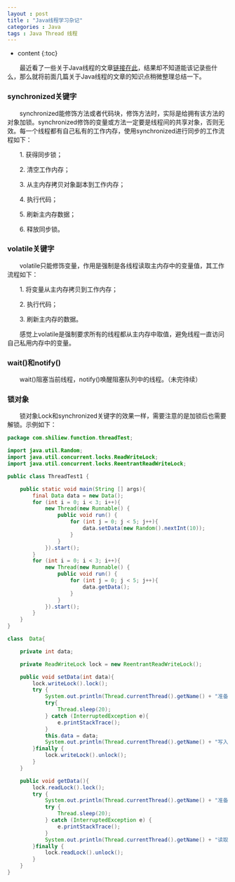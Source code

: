 ```yaml
---
layout : post
title : "Java线程学习杂记"
categories : Java
tags : Java Thread 线程
---
```


* content
{:toc}


　　最近看了一些关于Java线程的文章[链接在此](http://blog.csdn.net/ghsau/article/details/7421217)，结果却不知道能该记录些什么，那么就将前面几篇关于Java线程的文章的知识点稍微整理总结一下。





### synchronized关键字

　　synchronized能修饰方法或者代码块，修饰方法时，实际是给拥有该方法的对象加锁。synchronized修饰的变量或方法一定要是线程间的共享对象，否则无效。每一个线程都有自己私有的工作内存，使用synchronized进行同步的工作流程如下：

　　1. 获得同步锁；

　　2. 清空工作内存；

　　3. 从主内存拷贝对象副本到工作内存；

　　4. 执行代码；

　　5. 刷新主内存数据；

　　6. 释放同步锁。

### volatile关键字

　　volatile只能修饰变量，作用是强制是各线程读取主内存中的变量值，其工作流程如下：

　　1. 将变量从主内存拷贝到工作内存；

　　2. 执行代码；

　　3. 刷新主内存的数据。

　　感觉上volatile是强制要求所有的线程都从主内存中取值，避免线程一直访问自己私用内存中的变量。

### wait()和notify()

　　wait()阻塞当前线程，notify()唤醒阻塞队列中的线程。（未完待续）

### 锁对象

　　锁对象Lock和synchronized关键字的效果一样，需要注意的是加锁后也需要解锁。示例如下：

```java
package com.shiliew.function.threadTest;

import java.util.Random;
import java.util.concurrent.locks.ReadWriteLock;
import java.util.concurrent.locks.ReentrantReadWriteLock;

public class ThreadTest1 {

    public static void main(String [] args){
        final Data data = new Data();
        for (int i = 0; i < 3; i++){
            new Thread(new Runnable() {
                public void run() {
                    for (int j = 0; j < 5; j++){
                        data.setData(new Random().nextInt(10));
                    }
                }
            }).start();
        }
        for (int i = 0; i < 3; i++){
            new Thread(new Runnable() {
                public void run() {
                    for (int j = 0; j < 5; j++){
                        data.getData();
                    }
                }
            }).start();
        }
    }
}

class  Data{

    private int data;

    private ReadWriteLock lock = new ReentrantReadWriteLock();

    public void setData(int data){
        lock.writeLock().lock();
        try {
            System.out.println(Thread.currentThread().getName() + "准备写入数据");
            try{
                Thread.sleep(20);
            } catch (InterruptedException e){
                e.printStackTrace();
            }
            this.data = data;
            System.out.println(Thread.currentThread().getName() + "写入" + this.data);
        }finally {
            lock.writeLock().unlock();
        }
    }

    public void getData(){
        lock.readLock().lock();
        try {
            System.out.println(Thread.currentThread().getName() + "准备读取数据");
            try {
                Thread.sleep(20);
            } catch (InterruptedException e) {
                e.printStackTrace();
            }
            System.out.println(Thread.currentThread().getName() + "读取" + this.data);
        }finally {
            lock.readLock().unlock();
        }
    }
}
```